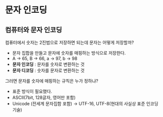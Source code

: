# 문자 인코딩

## 컴퓨터와 문자 인코딩

컴퓨터에서 숫자는 2진법으로 저장하면 되는데 문자는 어떻게 저장할까?

- 문자 집합을 만들고 문자에 숫자를 매핑하는 방식으로 저장한다.
- A → 65, B → 66, a → 97, b → 98
- **문자 인코딩** : 문자를 숫자로 변환하는 것
- **문자 디코딩** : 숫자를 문자로 변환하는 것

그러면 문자를 숫자에 매핑하는 규칙은 누가 정하냐?

- 표준 방식이 필요했다.
- ASCII(7bit, 128글자, 영어만 포함)
- Unicode (전세계 문자집함 포함) → UTF-16, UTF-8(현대의 사실상 표준 인코딩 기술)
